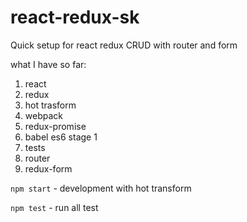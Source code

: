 # react-redux-sk

Quick setup for react redux CRUD with router and form

what I have so far:

1. react
2. redux
3. hot trasform
4. webpack
5. redux-promise
6. babel es6 stage 1
7. tests
8. router
9. redux-form

```npm start``` - development with hot transform

```npm test``` - run all test